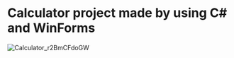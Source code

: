 # Calculator project made by using C# and WinForms

![Calculator_r2BmCFdoGW](https://user-images.githubusercontent.com/91478447/220338500-d8a4185d-8c61-4968-bc78-4b58a388322a.png)
